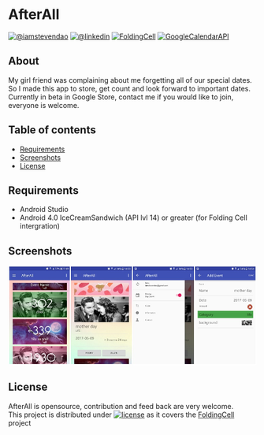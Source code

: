 # AfterAll
[![@iamstevendao](https://img.shields.io/badge/twitter-@iamstevendao-blue.svg)](https://twitter.com/iamstevendao) [![@linkedin](https://img.shields.io/badge/LinkedIn-@iamstevendao-blue.svg)](https://www.linkedin.com/in/steven-dao-b9a065127/) [![FoldingCell](https://img.shields.io/badge/github-FoldingCell-red.svg)](https://github.com/Ramotion/folding-cell-android) [![GoogleCalendarAPI](https://img.shields.io/badge/Google-CalendarAPI-red.svg)](https://developers.google.com/google-apps/calendar/)

## About
My girl friend was complaining about me forgetting all of our special dates. So I made this app to store, get count and look forward to important dates.  
Currently in beta in Google Store, contact me if you would like to join, everyone is welcome.

## Table of contents
- [Requirements](#requirements)
- [Screenshots](#screenshots)
- [License](#license)

## Requirements
- Android Studio
- Android 4.0 IceCreamSandwich (API lvl 14) or greater (for Folding Cell intergration)
## Screenshots
![Screenshot](screenshots/grid_screenshot.jpg)

## License
AfterAll is opensource, contribution and feed back are very welcome.  
This project is distributed under [![license](https://img.shields.io/github/license/mashape/apistatus.svg)](https://github.com/Ramotion/folding-cell-android/blob/master/LICENSE.md) as it covers the [FoldingCell](https://github.com/Ramotion/folding-cell-android) project

